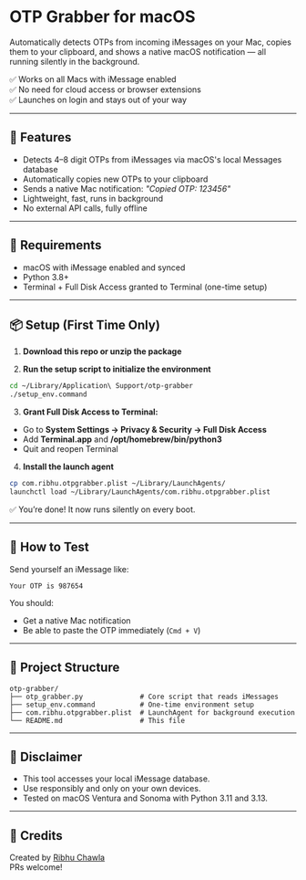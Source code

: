# OTP Grabber for macOS

Automatically detects OTPs from incoming iMessages on your Mac, copies them to your clipboard, and shows a native macOS notification — all running silently in the background.

✅ Works on all Macs with iMessage enabled  
✅ No need for cloud access or browser extensions  
✅ Launches on login and stays out of your way

---

## 🚀 Features

- Detects 4–8 digit OTPs from iMessages via macOS's local Messages database
- Automatically copies new OTPs to your clipboard
- Sends a native Mac notification: _"Copied OTP: 123456"_
- Lightweight, fast, runs in background
- No external API calls, fully offline

---

## 🧰 Requirements

- macOS with iMessage enabled and synced
- Python 3.8+
- Terminal + Full Disk Access granted to Terminal (one-time setup)

---

## 📦 Setup (First Time Only)

1. **Download this repo or unzip the package**

2. **Run the setup script to initialize the environment**

```bash
cd ~/Library/Application\ Support/otp-grabber
./setup_env.command
```

3. **Grant Full Disk Access to Terminal:**

- Go to **System Settings → Privacy & Security → Full Disk Access**
- Add **Terminal.app** and **/opt/homebrew/bin/python3**
- Quit and reopen Terminal

4. **Install the launch agent**

```bash
cp com.ribhu.otpgrabber.plist ~/Library/LaunchAgents/
launchctl load ~/Library/LaunchAgents/com.ribhu.otpgrabber.plist
```

✅ You’re done! It now runs silently on every boot.

---

## 🧪 How to Test

Send yourself an iMessage like:

```
Your OTP is 987654
```

You should:
- Get a native Mac notification
- Be able to paste the OTP immediately (`Cmd + V`)

---

## 📁 Project Structure

```
otp-grabber/
├── otp_grabber.py              # Core script that reads iMessages
├── setup_env.command           # One-time environment setup
├── com.ribhu.otpgrabber.plist  # LaunchAgent for background execution
└── README.md                   # This file
```

---

## 🛑 Disclaimer

- This tool accesses your local iMessage database.
- Use responsibly and only on your own devices.
- Tested on macOS Ventura and Sonoma with Python 3.11 and 3.13.

---

## 🙌 Credits

Created by [Ribhu Chawla](https://github.com/yourusername)  
PRs welcome!
